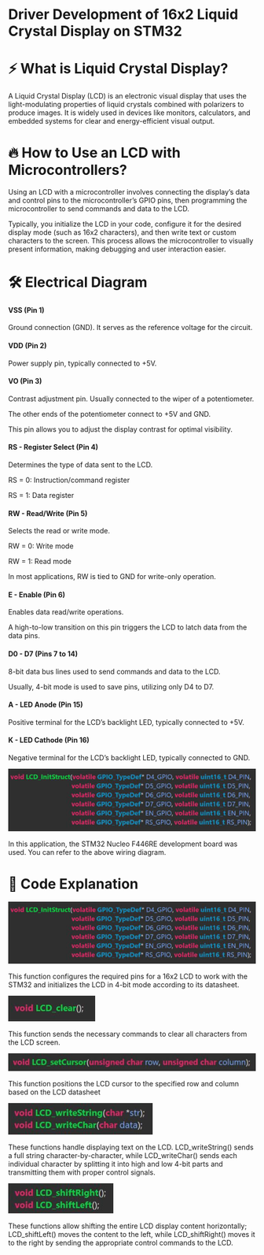 # Driver Development of 16x2 Liquid Crystal Display on STM32 

# ⚡ What is Liquid Crystal Display?

A Liquid Crystal Display (LCD) is an electronic visual display that uses the light-modulating properties of liquid crystals combined with polarizers to produce images. It is widely used in devices like monitors, calculators, and embedded systems for clear and energy-efficient visual output.

# 🔥 How to Use an LCD with Microcontrollers?

Using an LCD with a microcontroller involves connecting the display’s data and control pins to the microcontroller’s GPIO pins, then programming the microcontroller to send commands and data to the LCD. 

Typically, you initialize the LCD in your code, configure it for the desired display mode (such as 16x2 characters), and then write text or custom characters to the screen. This process allows the microcontroller to visually present information, making debugging and user interaction easier.

# 🛠️ Electrical Diagram

<h4> VSS (Pin 1) </h4>

Ground connection (GND). It serves as the reference voltage for the circuit.

<h4> VDD (Pin 2) </h4>

Power supply pin, typically connected to +5V.

<h4> VO (Pin 3) </h4>

Contrast adjustment pin. Usually connected to the wiper of a potentiometer.

The other ends of the potentiometer connect to +5V and GND.

This pin allows you to adjust the display contrast for optimal visibility.

<h4> RS - Register Select (Pin 4) </h4>

Determines the type of data sent to the LCD.

RS = 0: Instruction/command register

RS = 1: Data register

<h4> RW - Read/Write (Pin 5) </h4>

Selects the read or write mode.

RW = 0: Write mode

RW = 1: Read mode

In most applications, RW is tied to GND for write-only operation.

<h4> E - Enable (Pin 6) </h4>

Enables data read/write operations.

A high-to-low transition on this pin triggers the LCD to latch data from the data pins.

<h4> D0 - D7 (Pins 7 to 14) </h4>

8-bit data bus lines used to send commands and data to the LCD.

Usually, 4-bit mode is used to save pins, utilizing only D4 to D7.

<h4> A - LED Anode (Pin 15) </h4>

Positive terminal for the LCD’s backlight LED, typically connected to +5V.

<h4> K - LED Cathode (Pin 16) </h4>

Negative terminal for the LCD’s backlight LED, typically connected to GND.

![Shematic](images/init_function.png)

In this application, the STM32 Nucleo F446RE development board was used. You can refer to the above wiring diagram.

# 🚀 Code Explanation

![Shematic](images/init_function.PNG)

This function configures the required pins for a 16x2 LCD to work with the STM32 and initializes the LCD in 4-bit mode according to its datasheet.

![Shematic](images/clear_function.JPG)

This function sends the necessary commands to clear all characters from the LCD screen.

![Shematic](images/set_cursor_function.JPG)

This function positions the LCD cursor to the specified row and column based on the LCD datasheet

![Shematic](images/write_function.JPG)

These functions handle displaying text on the LCD. LCD_writeString() sends a full string character-by-character, while LCD_writeChar() sends each individual character by splitting it into high and low 4-bit parts and transmitting them with proper control signals.

![Shematic](images/shift_function.JPG)

These functions allow shifting the entire LCD display content horizontally; LCD_shiftLeft() moves the content to the left, while LCD_shiftRight() moves it to the right by sending the appropriate control commands to the LCD.